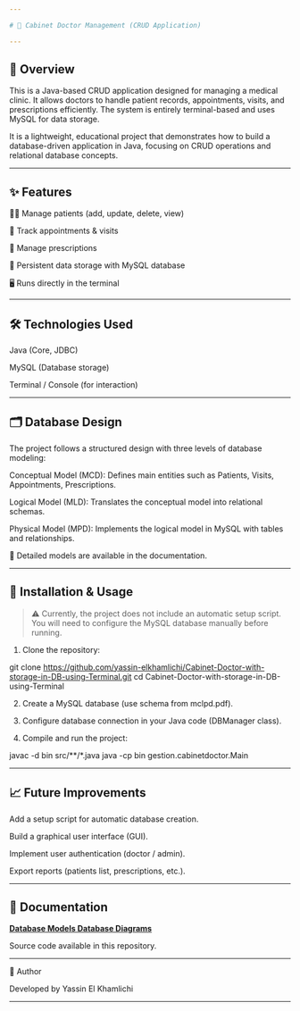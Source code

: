 ```yaml
---

# 🏥 Cabinet Doctor Management (CRUD Application)

---
```


## 📌 Overview

This is a Java-based CRUD application designed for managing a medical clinic. It allows doctors to handle patient records, appointments, visits, and prescriptions efficiently.
The system is entirely terminal-based and uses MySQL for data storage.

It is a lightweight, educational project that demonstrates how to build a database-driven application in Java, focusing on CRUD operations and relational database concepts.


---

## ✨ Features

👨‍⚕️ Manage patients (add, update, delete, view)

📅 Track appointments & visits

💊 Manage prescriptions

💾 Persistent data storage with MySQL database

🖥️ Runs directly in the terminal

---

## 🛠️ Technologies Used

Java (Core, JDBC)

MySQL (Database storage)

Terminal / Console (for interaction)


---

## 🗂️ Database Design

The project follows a structured design with three levels of database modeling:

Conceptual Model (MCD): Defines main entities such as Patients, Visits, Appointments, Prescriptions.

Logical Model (MLD): Translates the conceptual model into relational schemas.

Physical Model (MPD): Implements the logical model in MySQL with tables and relationships.


📎 Detailed models are available in the documentation.


---

## 🚀 Installation & Usage

> ⚠️ Currently, the project does not include an automatic setup script. You will need to configure the MySQL database manually before running.



1. Clone the repository:

git clone https://github.com/yassin-elkhamlichi/Cabinet-Doctor-with-storage-in-DB-using-Terminal.git
cd Cabinet-Doctor-with-storage-in-DB-using-Terminal


2. Create a MySQL database (use schema from mclpd.pdf).


3. Configure database connection in your Java code (DBManager class).


4. Compile and run the project:

javac -d bin src/**/*.java
java -cp bin gestion.cabinetdoctor.Main




---

## 📈 Future Improvements

Add a setup script for automatic database creation.

Build a graphical user interface (GUI).

Implement user authentication (doctor / admin).

Export reports (patients list, prescriptions, etc.).



---

## 📖 Documentation

**[Database Models ](https://github.com/yassin-elkhamlichi/Cabinet-Doctor-with-storage-in-DB-using-Terminal/blob/main/Cabinet_Doctor_With_Teminal/Tables.sql)**
**[Database Diagrams]()**

Source code available in this repository.


---

👤 Author

Developed by Yassin El Khamlichi


---
